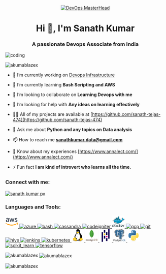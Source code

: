 <p align="center">
  <a href="https://www.linkedin.com/in/sanath-kumar-pv-b4ba8b27b/?originalSubdomain=in">
    <img src="https://img.freepik.com/premium-vector/devops-software-development-operations-infinity-symbol_115739-982.jpg?semt=ais_hybrid" alt="DevOps MasterHead" width="1000px">
  </a>
</p>
<h1 align="center">Hi 👋, I'm Sanath Kumar</h1>
<h3 align="center">A passionate Devops Associate from India</h3>
<img alighn="right" alt="coding" width="400" src="https://devopsconclave.com/images/who2.gif">


<p align="left"> <img src="https://komarev.com/ghpvc/?username=akumablazex&label=Profile%20views&color=0e75b6&style=flat" alt="akumablazex" /> </p>

- 🔭 I’m currently working on [Devops Infrastructure](https://roadmap.sh/devops)

- 🌱 I’m currently learning **Bash Scripting and AWS**

- 👯 I’m looking to collaborate on **Learning Devops with me**

- 🤝 I’m looking for help with **Any ideas on learning effectively**

- 👨‍💻 All of my projects are available at [https://github.com/sanath-tejas-474](https://github.com/sanath-tejas-474)

- 💬 Ask me about **Python and any topics on Data analysis**

- 📫 How to reach me **sanathkumar.data@gmail.com**

- 📄 Know about my experiences [https://www.annalect.com/](https://www.annalect.com/)

- ⚡ Fun fact **I am kind of introvert who learns all the time.**

<h3 align="left">Connect with me:</h3>
<p align="left">
<a href="https://linkedin.com/in/sanath kumar pv" target="blank"><img align="center" src="https://raw.githubusercontent.com/rahuldkjain/github-profile-readme-generator/master/src/images/icons/Social/linked-in-alt.svg" alt="sanath kumar pv" height="30" width="40" /></a>
</p>

<h3 align="left">Languages and Tools:</h3>
<p align="left"> <a href="https://aws.amazon.com" target="_blank" rel="noreferrer"> <img src="https://raw.githubusercontent.com/devicons/devicon/master/icons/amazonwebservices/amazonwebservices-original-wordmark.svg" alt="aws" width="40" height="40"/> </a> <a href="https://azure.microsoft.com/en-in/" target="_blank" rel="noreferrer"> <img src="https://www.vectorlogo.zone/logos/microsoft_azure/microsoft_azure-icon.svg" alt="azure" width="40" height="40"/> </a> <a href="https://www.gnu.org/software/bash/" target="_blank" rel="noreferrer"> <img src="https://www.vectorlogo.zone/logos/gnu_bash/gnu_bash-icon.svg" alt="bash" width="40" height="40"/> </a> <a href="https://cassandra.apache.org/" target="_blank" rel="noreferrer"> <img src="https://www.vectorlogo.zone/logos/apache_cassandra/apache_cassandra-icon.svg" alt="cassandra" width="40" height="40"/> </a> <a href="https://codeigniter.com" target="_blank" rel="noreferrer"> <img src="https://cdn.worldvectorlogo.com/logos/codeigniter.svg" alt="codeigniter" width="40" height="40"/> </a> <a href="https://www.docker.com/" target="_blank" rel="noreferrer"> <img src="https://raw.githubusercontent.com/devicons/devicon/master/icons/docker/docker-original-wordmark.svg" alt="docker" width="40" height="40"/> </a> <a href="https://cloud.google.com" target="_blank" rel="noreferrer"> <img src="https://www.vectorlogo.zone/logos/google_cloud/google_cloud-icon.svg" alt="gcp" width="40" height="40"/> </a> <a href="https://git-scm.com/" target="_blank" rel="noreferrer"> <img src="https://www.vectorlogo.zone/logos/git-scm/git-scm-icon.svg" alt="git" width="40" height="40"/> </a> <a href="https://hive.apache.org/" target="_blank" rel="noreferrer"> <img src="https://www.vectorlogo.zone/logos/apache_hive/apache_hive-icon.svg" alt="hive" width="40" height="40"/> </a> <a href="https://www.jenkins.io" target="_blank" rel="noreferrer"> <img src="https://www.vectorlogo.zone/logos/jenkins/jenkins-icon.svg" alt="jenkins" width="40" height="40"/> </a> <a href="https://kubernetes.io" target="_blank" rel="noreferrer"> <img src="https://www.vectorlogo.zone/logos/kubernetes/kubernetes-icon.svg" alt="kubernetes" width="40" height="40"/> </a> <a href="https://www.linux.org/" target="_blank" rel="noreferrer"> <img src="https://raw.githubusercontent.com/devicons/devicon/master/icons/linux/linux-original.svg" alt="linux" width="40" height="40"/> </a> <a href="https://www.mongodb.com/" target="_blank" rel="noreferrer"> <img src="https://raw.githubusercontent.com/devicons/devicon/master/icons/mongodb/mongodb-original-wordmark.svg" alt="mongodb" width="40" height="40"/> </a> <a href="https://pandas.pydata.org/" target="_blank" rel="noreferrer"> <img src="https://raw.githubusercontent.com/devicons/devicon/2ae2a900d2f041da66e950e4d48052658d850630/icons/pandas/pandas-original.svg" alt="pandas" width="40" height="40"/> </a> <a href="https://www.postgresql.org" target="_blank" rel="noreferrer"> <img src="https://raw.githubusercontent.com/devicons/devicon/master/icons/postgresql/postgresql-original-wordmark.svg" alt="postgresql" width="40" height="40"/> </a> <a href="https://www.python.org" target="_blank" rel="noreferrer"> <img src="https://raw.githubusercontent.com/devicons/devicon/master/icons/python/python-original.svg" alt="python" width="40" height="40"/> </a> <a href="https://scikit-learn.org/" target="_blank" rel="noreferrer"> <img src="https://upload.wikimedia.org/wikipedia/commons/0/05/Scikit_learn_logo_small.svg" alt="scikit_learn" width="40" height="40"/> </a> <a href="https://www.tensorflow.org" target="_blank" rel="noreferrer"> <img src="https://www.vectorlogo.zone/logos/tensorflow/tensorflow-icon.svg" alt="tensorflow" width="40" height="40"/> </a> </p>

<p><img align="left" src="https://github-readme-stats.vercel.app/api/top-langs?username=akumablazex&show_icons=true&locale=en&layout=compact" alt="akumablazex" /></p>

<p>&nbsp;<img align="center" src="https://github-readme-stats.vercel.app/api?username=akumablazex&show_icons=true&locale=en" alt="akumablazex" /></p>

<p><img align="center" src="https://github-readme-streak-stats.herokuapp.com/?user=akumablazex&" alt="akumablazex" /></p>
